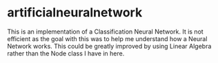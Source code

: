 # artificialneuralnetwork

This is an implementation of a Classification Neural Network. It is not efficient as the goal with this was to help me understand how a Neural Network works. This could be greatly improved by using Linear Algebra rather than the Node class I have in here.
